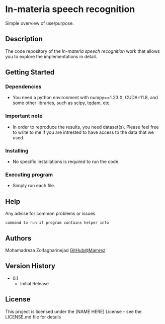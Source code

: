 # In-materia speech recognition

Simple overview of use/purpose.

## Description

The code repository of the _In-materia speech recognition_ work that allows you to explore the  implementations in detail.

## Getting Started

### Dependencies

* You need a python environment with numpy==1.23.X, CUDA=11.8, and some other libraries, such as scipy, tqdam, etc.

### Important note

* In order to reproduce the results, you need dataset(s). Please feel free to write to me if you are intrested to have access to the data that we used.

### Installing

* No specific installations is required to run the code.

### Executing program

* Simply run each file.

## Help

Any advise for common problems or issues.
```
command to run if program contains helper info
```

## Authors


Mohamadreza Zolfagharinejad 
[GitHub@Mamrez](m.zolfagharinejad@utwente.nl)

## Version History


* 0.1
    * Initial Release

## License

This project is licensed under the [NAME HERE] License - see the LICENSE.md file for details

<!-- ## Acknowledgments

Inspiration, code snippets, etc.
* [awesome-readme](https://github.com/matiassingers/awesome-readme)
* [PurpleBooth](https://gist.github.com/PurpleBooth/109311bb0361f32d87a2)
* [dbader](https://github.com/dbader/readme-template)
* [zenorocha](https://gist.github.com/zenorocha/4526327)
* [fvcproductions](https://gist.github.com/fvcproductions/1bfc2d4aecb01a834b46) -->